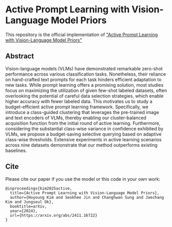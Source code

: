 # Active Prompt Learning with Vision-Language Model Priors
This repository is the official implementation of ["Active Prompt Learning with Vision-Language Model Priors"](https://arxiv.org/abs/2411.16722)

## Abstract
Vision-language models (VLMs) have demonstrated remarkable zero-shot performance across various classification tasks. Nonetheless, their reliance on hand-crafted text prompts for each task hinders efficient adaptation to new tasks. While prompt learning offers a promising solution, most studies focus on maximizing the utilization of given few-shot labeled datasets, often overlooking the potential of careful data selection strategies, which enable higher accuracy with fewer labeled data. This motivates us to study a budget-efficient active prompt learning framework. Specifically, we introduce a class-guided clustering that leverages the pre-trained image and text encoders of VLMs, thereby enabling our cluster-balanced acquisition function from the initial round of active learning. Furthermore, considering the substantial class-wise variance in confidence exhibited by VLMs, we propose a budget-saving selective querying based on adaptive class-wise thresholds. Extensive experiments in active learning scenarios across nine datasets demonstrate that our method outperforms existing baselines.

## Cite
Please cite our paper if you use the model or this code in your own work:
```
@inproceedings{kim2025active,
  title={Active Prompt Learning with Vision-Language Model Priors},
  author={Hoyoung Kim and Seokhee Jin and Changhwan Sung and Jaechang Kim and Jungseul Ok},
  booktitle=arXiv,
  year={2024},
  url={https://arxiv.org/abs/2411.16722}
}
```
